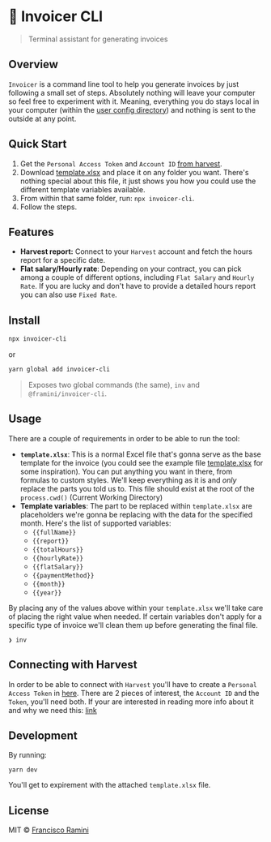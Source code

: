 # 🧾 Invoicer CLI
> Terminal assistant for generating invoices

## Overview
`Invoicer` is a command line tool to help you generate invoices by just following a small set of steps. Absolutely nothing will leave your computer so feel free to experiment with it. Meaning, everything you do stays local in your computer (within the [user config directory](https://github.com/sindresorhus/env-paths#pathsconfig)) and nothing is sent to the outside at any point.

## Quick Start
1. Get the `Personal Access Token` and `Account ID` [from harvest](https://help.getharvest.com/api-v2/authentication-api/authentication/authentication/#personal-access-tokens).
1. Download [template.xlsx](template.xlsx) and place it on any folder you want. There's nothing special about this file, it just shows you how you could use the different template variables available.
1. From within that same folder, run: `npx invoicer-cli`.
1. Follow the steps.

## Features
- **Harvest report:** Connect to your `Harvest` account and fetch the hours report for a specific date.
- **Flat salary/Hourly rate**: Depending on your contract, you can pick among a couple of different options, including `Flat Salary` and `Hourly Rate`. If you are lucky and don't have to provide a detailed hours report you can also use `Fixed Rate`.

## Install

```bash
npx invoicer-cli
```

or

```bash
yarn global add invoicer-cli
```

> Exposes two global commands (the same), `inv` and `@framini/invoicer-cli`.

## Usage
There are a couple of requirements in order to be able to run the tool:
- **`template.xlsx`**: This is a normal Excel file that's gonna serve as the base template for the invoice (you could see the example file [template.xlsx](template.xlsx) for some inspiration). You can put anything you want in there, from formulas to custom styles. We'll keep everything as it is and *only* replace the parts you told us to. This file should exist at the root of the `process.cwd()` (Current Working Directory)
- **Template variables**: The part to be replaced within `template.xlsx` are placeholders we're gonna be replacing with the data for the specified month. Here's the list of supported variables:
  - `{{fullName}}`
  - `{{report}}`
  - `{{totalHours}}`
  - `{{hourlyRate}}`
  - `{{flatSalary}}`
  - `{{paymentMethod}}`
  - `{{month}}`
  - `{{year}}`

By placing any of the values above within your `template.xlsx` we'll take care of placing the right value when needed. If certain variables don't apply for a specific type of invoice we'll clean them up before generating the final file.

```
❯ inv
```

## Connecting with Harvest
In order to be able to connect with `Harvest` you'll have to create a `Personal Access Token` in [here](https://id.getharvest.com/developers). There are 2 pieces of interest, the `Account ID` and the `Token`, you'll need both. If your are interested in reading more info about it and why we need this: [link](https://help.getharvest.com/api-v2/authentication-api/authentication/authentication/#personal-access-tokens)

## Development

By running:

`yarn dev`

You'll get to expirement with the attached `template.xlsx` file.

## License

MIT © [Francisco Ramini](https://github.com/framini)
